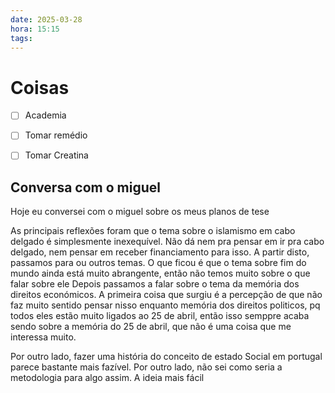 ```yaml
---
date: 2025-03-28
hora: 15:15
tags:
---
```





# Coisas
- [ ] Academia
- [ ] Tomar remédio
- [ ] Tomar Creatina



## Conversa com o miguel

Hoje eu conversei com o miguel sobre os meus planos de tese 

As principais reflexões foram que o tema sobre o islamismo em cabo delgado é simplesmente inexequível. Não dá nem pra pensar em ir pra cabo delgado, nem pensar em receber financiamento para isso. 
A partir disto, passamos para ou outros temas. O que ficou  é que o tema sobre  fim do mundo ainda está muito abrangente, então não temos muito sobre o que falar sobre ele
Depois passamos a falar sobre o tema da memória dos direitos económicos. A primeira coisa que surgiu é a percepção de que não faz muito sentido pensar nisso enquanto memória dos direitos politicos, pq todos eles estão muito ligados ao 25 de abril, então isso semppre acaba sendo sobre a memória do 25 de abril, que não é uma coisa que me interessa muito.

Por outro lado, fazer uma história do conceito de estado Social em portugal parece bastante mais fazível. Por outro lado, não sei como seria a metodologia para algo assim. A ideia mais fácil 